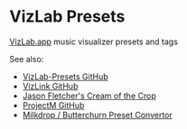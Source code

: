# VizLab Presets

[VizLab.app](https://vizlab.app/) music visualizer presets and tags

See also:

- [VizLab-Presets GitHub](https://github.com/nzoschke/vizlab-presets)
- [VizLink GitHub](https://github.com/nzoschke/vizlink)
- [Jason Fletcher's Cream of the Crop](https://thefulldomeblog.com/2020/02/21/nestdrop-presets-collection-cream-of-the-crop/)
- [ProjectM GitHub](https://github.com/projectm-visualizer/)
- [Milkdrop / Butterchurn Preset Convertor](https://github.com/jberg/milkdrop-preset-converter-node)
